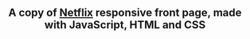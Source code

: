<h2 align="center">A copy of <a href="https://joaopmsa.github.io/Netflix-Responsive-Landing-Page/" target="_blank">Netflix</a> responsive front page, made with JavaScript, HTML and CSS</h2>
